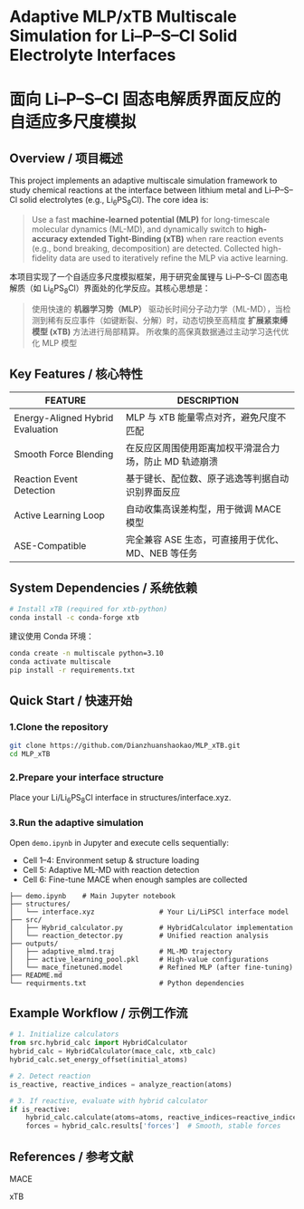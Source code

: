 # Adaptive MLP/xTB Multiscale Simulation for Li–P–S–Cl Solid Electrolyte Interfaces
# 面向 Li–P–S–Cl 固态电解质界面反应的自适应多尺度模拟
## Overview / 项目概述
This project implements an adaptive multiscale simulation framework to study chemical reactions at the interface between lithium metal and Li–P–S–Cl solid electrolytes (e.g., Li<sub>6</sub>PS<sub>8</sub>Cl). The core idea is:
> Use a fast **machine-learned potential (MLP)** for long-timescale molecular dynamics (ML-MD), and dynamically switch to **high-accuracy extended Tight-Binding (xTB)** when rare reaction events (e.g., bond breaking, decomposition) are detected. Collected high-fidelity data are used to iteratively refine the MLP via active learning. 

本项目实现了一个自适应多尺度模拟框架，用于研究金属锂与 Li–P–S–Cl 固态电解质（如 Li<sub>6</sub>PS<sub>8</sub>Cl）界面处的化学反应。其核心思想是：
> 使用快速的 **机器学习势（MLP）** 驱动长时间分子动力学（ML-MD），当检测到稀有反应事件（如键断裂、分解）时，动态切换至高精度 **扩展紧束缚模型 (xTB)** 方法进行局部精算。
所收集的高保真数据通过主动学习迭代优化 MLP 模型
## Key Features / 核心特性
| FEATURE | DESCRIPTION |
|--------|--------|
| Energy-Aligned Hybrid Evaluation  | MLP 与 xTB 能量零点对齐，避免尺度不匹配  | 
| Smooth Force Blending  | 在反应区周围使用距离加权平滑混合力场，防止 MD 轨迹崩溃  | 
| Reaction Event Detection  | 基于键长、配位数、原子逃逸等判据自动识别界面反应  |
| Active Learning Loop  | 自动收集高误差构型，用于微调 MACE 模型 | 
| ASE-Compatible  | 完全兼容 ASE 生态，可直接用于优化、MD、NEB 等任务 |
## System Dependencies / 系统依赖
```bash
# Install xTB (required for xtb-python)
conda install -c conda-forge xtb
```
建议使用 Conda 环境：
```bash
conda create -n multiscale python=3.10
conda activate multiscale
pip install -r requirements.txt
```
## Quick Start / 快速开始
### 1.Clone the repository
```bash
git clone https://github.com/Dianzhuanshaokao/MLP_xTB.git
cd MLP_xTB
```
### 2.Prepare your interface structure
Place your Li/Li<sub>6</sub>PS<sub>8</sub>Cl interface in structures/interface.xyz.

### 3.Run the adaptive simulation
Open `demo.ipynb` in Jupyter and execute cells sequentially:

- Cell 1–4: Environment setup & structure loading
- Cell 5: Adaptive ML-MD with reaction detection
- Cell 6: Fine-tune MACE when enough samples are collected
```
├── demo.ipynb    # Main Jupyter notebook
├── structures/
│   └── interface.xyz                # Your Li/LiPSCl interface model
├── src/
│   ├── Hybrid_calculator.py         # HybridCalculator implementation
│   └── reaction_detector.py         # Unified reaction analysis
├── outputs/
│   ├── adaptive_mlmd.traj           # ML-MD trajectory
│   ├── active_learning_pool.pkl     # High-value configurations
│   └── mace_finetuned.model         # Refined MLP (after fine-tuning)
├── README.md
└── requirments.txt                  # Python dependencies
```
## Example Workflow / 示例工作流
```python
# 1. Initialize calculators
from src.hybrid_calc import HybridCalculator
hybrid_calc = HybridCalculator(mace_calc, xtb_calc)
hybrid_calc.set_energy_offset(initial_atoms)

# 2. Detect reaction
is_reactive, reactive_indices = analyze_reaction(atoms)

# 3. If reactive, evaluate with hybrid calculator
if is_reactive:
    hybrid_calc.calculate(atoms=atoms, reactive_indices=reactive_indices)
    forces = hybrid_calc.results['forces']  # Smooth, stable forces
```
## References / 参考文献
MACE

xTB